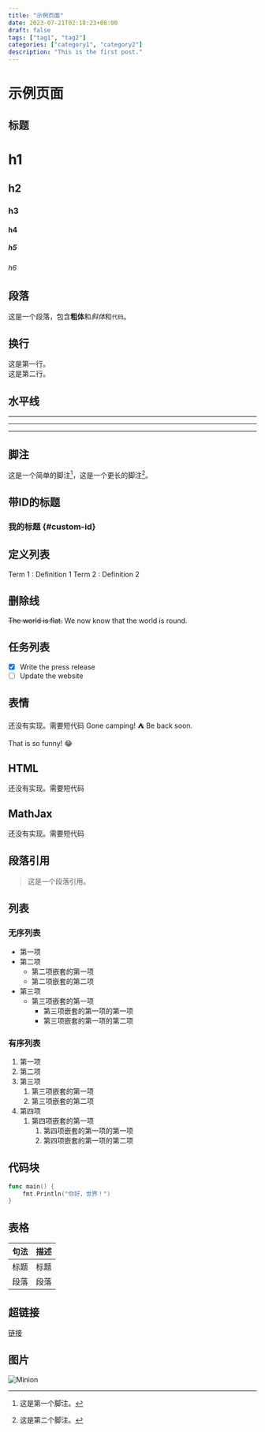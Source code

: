 ```yaml
---
title: "示例页面"
date: 2023-07-21T02:18:23+08:00
draft: false
tags: ["tag1", "tag2"]
categories: ["category1", "category2"]
description: "This is the first post."
---
```

# 示例页面
## 标题
# h1
## h2
### h3
#### h4
##### h5
###### h6

## 段落
这是一个段落，包含**粗体**和*斜体*和`代码`。

## 换行
这是第一行。  
这是第二行。

## 水平线
---  
___  
***  

## 脚注
这是一个简单的脚注[^1]，这是一个更长的脚注[^2]。

[^1]: 这是第一个脚注。
[^2]: 这是第二个脚注。


## 带ID的标题
### 我的标题 {#custom-id}

## 定义列表
Term 1
: Definition 1
Term 2
: Definition 2

## 删除线
~~The world is flat.~~ We now know that the world is round.

## 任务列表
- [x] Write the press release
- [ ] Update the website

## 表情
还没有实现。需要短代码
Gone camping! :tent: Be back soon.

That is so funny! :joy:

## HTML
还没有实现。需要短代码

## MathJax
还没有实现。需要短代码

<!-- blockquote -->
## 段落引用
> 这是一个段落引用。

## 列表
### 无序列表
- 第一项
- 第二项
  - 第二项嵌套的第一项
  - 第二项嵌套的第二项
- 第三项
  - 第三项嵌套的第一项
    - 第三项嵌套的第一项的第一项
    - 第三项嵌套的第一项的第二项

### 有序列表
1. 第一项
2. 第二项
3. 第三项
   1. 第三项嵌套的第一项
   2. 第三项嵌套的第二项
4. 第四项
   1. 第四项嵌套的第一项
      1. 第四项嵌套的第一项的第一项
      2. 第四项嵌套的第一项的第二项

## 代码块
```go
func main() {
    fmt.Println("你好，世界！")
}
```

## 表格
| 句法 | 描述 |
| ----------- | ----------- |
| 标题 | 标题 |
| 段落 | 段落 |


## 超链接
[链接](https://example.com)

## 图片
![Minion](https://octodex.github.com/images/minion.png)


